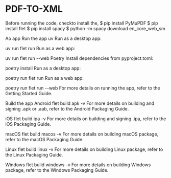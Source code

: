 # PDF-TO-XML
Before running the code, checkto  install the,
  $ pip install PyMuPDF
  $ pip install flet
  $ pip install spacy
  $ python -m spacy download en_core_web_sm

Ao app
Run the app
uv
Run as a desktop app:

uv run flet run
Run as a web app:

uv run flet run --web
Poetry
Install dependencies from pyproject.toml:

poetry install
Run as a desktop app:

poetry run flet run
Run as a web app:

poetry run flet run --web
For more details on running the app, refer to the Getting Started Guide.

Build the app
Android
flet build apk -v
For more details on building and signing .apk or .aab, refer to the Android Packaging Guide.

iOS
flet build ipa -v
For more details on building and signing .ipa, refer to the iOS Packaging Guide.

macOS
flet build macos -v
For more details on building macOS package, refer to the macOS Packaging Guide.

Linux
flet build linux -v
For more details on building Linux package, refer to the Linux Packaging Guide.

Windows
flet build windows -v
For more details on building Windows package, refer to the Windows Packaging Guide.

